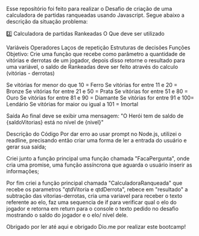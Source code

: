 Esse reposítório foi feito para realizar o Desafio de criação de uma calculadora de partidas ranqueadas usando Javascript. Segue abaixo a descrição da situação problema:

2️⃣ Calculadora de partidas Rankeadas
O Que deve ser utilizado

Variáveis
Operadores
Laços de repetição
Estruturas de decisões
Funções
Objetivo:
Crie uma função que recebe como parâmetro a quantidade de vitórias e derrotas de um jogador, depois disso retorne o resultado para uma variável, o saldo de Rankeadas deve ser feito através do calculo (vitórias - derrotas)

Se vitórias for menor do que 10 = Ferro Se vitórias for entre 11 e 20 = Bronze Se vitórias for entre 21 e 50 = Prata Se vitórias for entre 51 e 80 = Ouro Se vitórias for entre 81 e 90 = Diamante Se vitórias for entre 91 e 100= Lendário Se vitórias for maior ou igual a 101 = Imortal

Saída
Ao final deve se exibir uma mensagem: "O Herói tem de saldo de {saldoVitorias} está no nível de {nivel}"

Descrição do Código
Por dar erro ao usar prompt no Node.js, utilizei o readline, precisando então criar uma forma de ler a entrada do usuário e gerar sua saída;

Criei junto a função principal uma função chamada "FacaPergunta", onde cria uma promise, uma função assíncrona que aguarda o usuário inserir as informações;

Por fim criei a função principal chamada "CalculadoraRanqueada" que recebe os parametros "qtdVitoria e qtdDerrota", rebece em "resultado" a subtração das vitorias-derrotas, cria uma variavel para receber o texto referente ao elo, faz uma sequencia de if para verificar qual o elo do jogador e retorna em return para o console o texto pedido no desafio mostrando o saldo do jogador e o elo/ nível dele.

Obrigado por ler até aqui e obrigado Dio.me por realizar este bootcamp!
